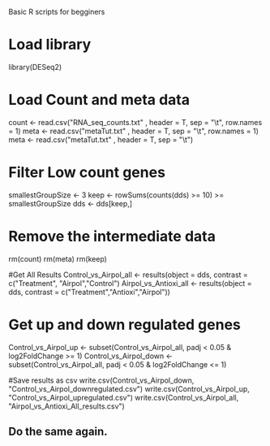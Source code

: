 Basic R scripts for begginers


# Load library
library(DESeq2)

# Load Count and meta data
count <- read.csv("RNA_seq_counts.txt" , header = T, sep = "\t", row.names = 1)
meta <- read.csv("metaTut.txt" , header = T, sep = "\t", row.names = 1)
meta <- read.csv("metaTut.txt" , header = T, sep = "\t")

# Filter Low count genes
smallestGroupSize <- 3
keep <- rowSums(counts(dds) >= 10) >= smallestGroupSize
dds <- dds[keep,]

# Remove the intermediate data
rm(count)
rm(meta)
rm(keep)

#Get All Results
Control_vs_Airpol_all <- results(object = dds, contrast = c("Treatment", "Airpol","Control")
Airpol_vs_Antioxi_all <- results(object = dds, contrast = c("Treatment","Antioxi","Airpol"))


# Get up and down regulated genes
Control_vs_Airpol_up <- subset(Control_vs_Airpol_all, padj < 0.05 & log2FoldChange >= 1)
Control_vs_Airpol_down <- subset(Control_vs_Airpol_all, padj < 0.05 & log2FoldChange <= 1)

#Save results as csv
write.csv(Control_vs_Airpol_down, "Control_vs_Airpol_downregulated.csv")
write.csv(Control_vs_Airpol_up, "Control_vs_Airpol_upregulated.csv")
write.csv(Control_vs_Airpol_all, "Airpol_vs_Antioxi_All_results.csv")

## Do the same again.
